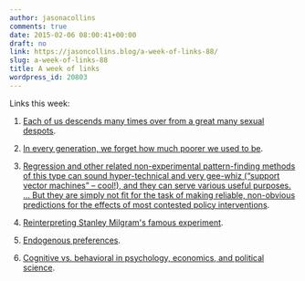 ```yaml
---
author: jasonacollins
comments: true
date: 2015-02-06 08:00:41+00:00
draft: no
link: https://jasoncollins.blog/a-week-of-links-88/
slug: a-week-of-links-88
title: A week of links
wordpress_id: 20803
---
```


Links this week:






	
  1. [Each of us descends many times over from a great many sexual despots](http://www.robbrooks.net/rob-brooks/2589#.VNP1_Z2UeuI).

	
  2. [In every generation, we forget how much poorer we used to be](http://www.bloombergview.com/articles/2015-01-29/joni-ernst-s-bread-bags-and-economic-progress).

	
  3. [Regression and other related non-experimental pattern-finding methods of this type can sound hyper-technical and very gee-whiz (“support vector machines” – cool!), and they can serve various useful purposes. ... But they are simply not fit for the task of making reliable, non-obvious predictions for the effects of most contested policy interventions](http://www.nationalreview.com/corner/397565/unemployment-insurance-and-hayekian-modesty-jim-manzi).

	
  4. [Reinterpreting Stanley Milgram's famous experiment](http://www.theatlantic.com/health/archive/2015/01/rethinking-one-of-psychologys-most-infamous-experiments/384913/).

	
  5. [Endogenous preferences](http://stumblingandmumbling.typepad.com/stumbling_and_mumbling/2015/01/endogenous-preferences.html).

	
  6. [Cognitive vs. behavioral in psychology, economics, and political science](http://andrewgelman.com/2015/01/30/cognitive-vs-behavioral-psychology-economics-political-science/).


